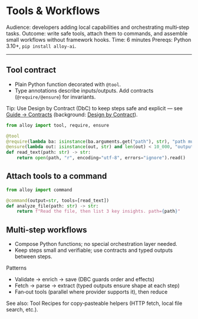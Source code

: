 # Tools & Workflows

Audience: developers adding local capabilities and orchestrating multi‑step tasks.
Outcome: write safe tools, attach them to commands, and assemble small workflows without framework hooks.
Time: 6 minutes
Prereqs: Python 3.10+, `pip install alloy-ai`.

---

## Tool contract

- Plain Python function decorated with `@tool`.
- Type annotations describe inputs/outputs. Add contracts (`@require/@ensure`) for invariants.

Tip: Use Design by Contract (DbC) to keep steps safe and explicit — see [Guide → Contracts](contracts.md) (background: [Design by Contract](https://en.wikipedia.org/wiki/Design_by_contract)).

```python
from alloy import tool, require, ensure

@tool
@require(lambda ba: isinstance(ba.arguments.get("path"), str), "path must be a string")
@ensure(lambda out: isinstance(out, str) and len(out) < 10_000, "output too large")
def read_text(path: str) -> str:
    return open(path, "r", encoding="utf-8", errors="ignore").read()
```

## Attach tools to a command

```python
from alloy import command

@command(output=str, tools=[read_text])
def analyze_file(path: str) -> str:
    return f"Read the file, then list 3 key insights. path={path}"
```

## Multi‑step workflows

- Compose Python functions; no special orchestration layer needed.
- Keep steps small and verifiable; use contracts and typed outputs between steps.

Patterns
- Validate → enrich → save (DBC guards order and effects)
- Fetch → parse → extract (typed outputs ensure shape at each step)
- Fan‑out tools (parallel where provider supports it), then reduce

See also: Tool Recipes for copy‑pasteable helpers (HTTP fetch, local file search, etc.).
